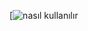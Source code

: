 [![nasıl kullanılır]([https://youtu.be/vt5fpE0bzSY](https://cdn.discordapp.com/attachments/1173756336685715596/1226618795788079244/2024-04-07_22-08-31.mp4?ex=66256cc6&is=6612f7c6&hm=41dee3aa182dd490d3b0af816774c587c3bb4b41b2be862c509fbcf06088ed7c&))
